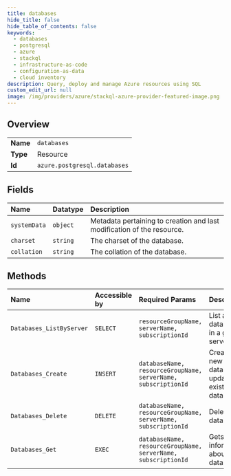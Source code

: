 ```yaml
---
title: databases
hide_title: false
hide_table_of_contents: false
keywords:
  - databases
  - postgresql
  - azure    
  - stackql
  - infrastructure-as-code
  - configuration-as-data
  - cloud inventory
description: Query, deploy and manage Azure resources using SQL
custom_edit_url: null
image: /img/providers/azure/stackql-azure-provider-featured-image.png
---
```

  
    

## Overview
<table><tbody>
<tr><td><b>Name</b></td><td><code>databases</code></td></tr>
<tr><td><b>Type</b></td><td>Resource</td></tr>
<tr><td><b>Id</b></td><td><code>azure.postgresql.databases</code></td></tr>
</tbody></table>

## Fields
| Name | Datatype | Description |
|:-----|:---------|:------------|
| `systemData` | `object` | Metadata pertaining to creation and last modification of the resource. |
| `charset` | `string` | The charset of the database. |
| `collation` | `string` | The collation of the database. |
## Methods
| Name | Accessible by | Required Params | Description |
|:-----|:--------------|:----------------|:------------|
| `Databases_ListByServer` | `SELECT` | `resourceGroupName, serverName, subscriptionId` | List all the databases in a given server. |
| `Databases_Create` | `INSERT` | `databaseName, resourceGroupName, serverName, subscriptionId` | Creates a new database or updates an existing database. |
| `Databases_Delete` | `DELETE` | `databaseName, resourceGroupName, serverName, subscriptionId` | Deletes a database. |
| `Databases_Get` | `EXEC` | `databaseName, resourceGroupName, serverName, subscriptionId` | Gets information about a database. |
